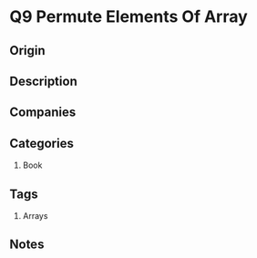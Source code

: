 # Q9 Permute Elements Of Array

## Origin

## Description

## Companies

## Categories

1. Book

## Tags

1. Arrays

## Notes